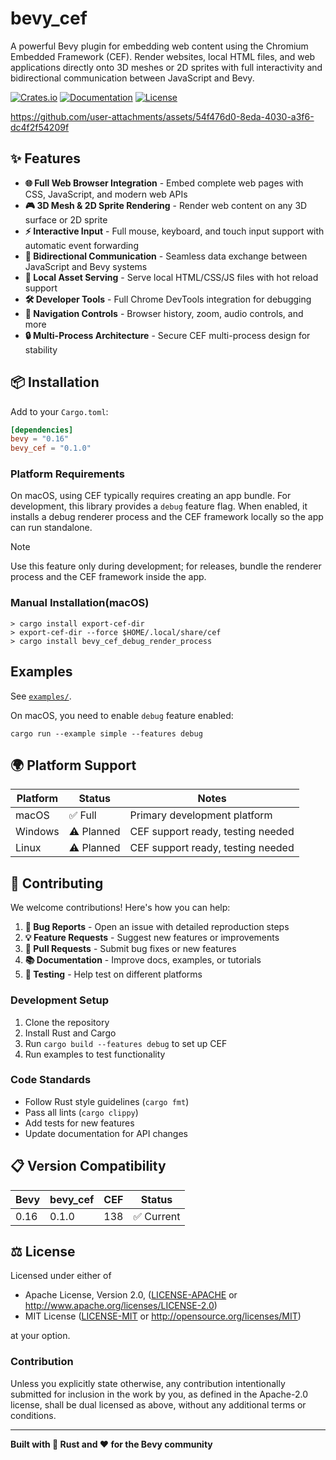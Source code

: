 # bevy_cef

A powerful Bevy plugin for embedding web content using the Chromium Embedded Framework (CEF).
Render websites, local HTML files, and web applications directly onto 3D meshes or 2D sprites with full interactivity
and bidirectional communication between JavaScript and Bevy.

[![Crates.io](https://img.shields.io/crates/v/bevy_cef)](https://crates.io/crates/bevy_cef)
[![Documentation](https://docs.rs/bevy_cef/badge.svg)](https://docs.rs/bevy_cef)
[![License](https://img.shields.io/badge/license-Apache%202.0%20OR%20MIT-blue.svg)](https://github.com/not-elm/bevy_cef#license)


https://github.com/user-attachments/assets/54f476d0-8eda-4030-a3f6-dc4f2f54209f


## ✨ Features

- **🌐 Full Web Browser Integration** - Embed complete web pages with CSS, JavaScript, and modern web APIs
- **🎮 3D Mesh & 2D Sprite Rendering** - Render web content on any 3D surface or 2D sprite
- **⚡ Interactive Input** - Full mouse, keyboard, and touch input support with automatic event forwarding
- **🔄 Bidirectional Communication** - Seamless data exchange between JavaScript and Bevy systems
- **📁 Local Asset Serving** - Serve local HTML/CSS/JS files with hot reload support
- **🛠️ Developer Tools** - Full Chrome DevTools integration for debugging
- **🎯 Navigation Controls** - Browser history, zoom, audio controls, and more
- **🔒 Multi-Process Architecture** - Secure CEF multi-process design for stability

## 📦 Installation

Add to your `Cargo.toml`:

```toml
[dependencies]
bevy = "0.16"
bevy_cef = "0.1.0"
```

### Platform Requirements

On macOS, using CEF typically requires creating an app bundle.
For development, this library provides a `debug` feature flag.
When enabled, it installs a debug renderer process and the CEF framework locally so the app can run standalone.

> [!NOTE]
> Use this feature only during development; for releases, bundle the renderer process and the CEF framework inside the
> app.

### Manual Installation(macOS)

```shell
> cargo install export-cef-dir
> export-cef-dir --force $HOME/.local/share/cef
> cargo install bevy_cef_debug_render_process
```

## Examples

See [`examples/`](./examples).

On macOS, you need to enable `debug` feature enabled:
```shell
cargo run --example simple --features debug
```

## 🌍 Platform Support

| Platform | Status     | Notes                             |
|----------|------------|-----------------------------------|
| macOS    | ✅ Full     | Primary development platform      |
| Windows  | ⚠️ Planned | CEF support ready, testing needed |
| Linux    | ⚠️ Planned | CEF support ready, testing needed |

## 🤝 Contributing

We welcome contributions! Here's how you can help:

1. **🐛 Bug Reports** - Open an issue with detailed reproduction steps
2. **💡 Feature Requests** - Suggest new features or improvements
3. **🔧 Pull Requests** - Submit bug fixes or new features
4. **📚 Documentation** - Improve docs, examples, or tutorials
5. **🧪 Testing** - Help test on different platforms

### Development Setup

1. Clone the repository
2. Install Rust and Cargo
3. Run `cargo build --features debug` to set up CEF
4. Run examples to test functionality

### Code Standards

- Follow Rust style guidelines (`cargo fmt`)
- Pass all lints (`cargo clippy`)
- Add tests for new features
- Update documentation for API changes

## 📋 Version Compatibility

| Bevy | bevy_cef | CEF | Status    |
|------|----------|-----|-----------|
| 0.16 | 0.1.0    | 138 | ✅ Current |

## ⚖️ License

Licensed under either of

- Apache License, Version 2.0, ([LICENSE-APACHE](LICENSE-APACHE2) or http://www.apache.org/licenses/LICENSE-2.0)
- MIT License ([LICENSE-MIT](LICENSE-MIT) or http://opensource.org/licenses/MIT)

at your option.

### Contribution

Unless you explicitly state otherwise, any contribution intentionally submitted for inclusion in the work by you, as
defined in the Apache-2.0 license, shall be dual licensed as above, without any additional terms or conditions.

---

**Built with 🦀 Rust and ❤️ for the Bevy community**


